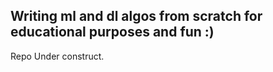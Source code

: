 ## Writing ml and dl algos from scratch for educational purposes and fun :) 

Repo Under construct. 
